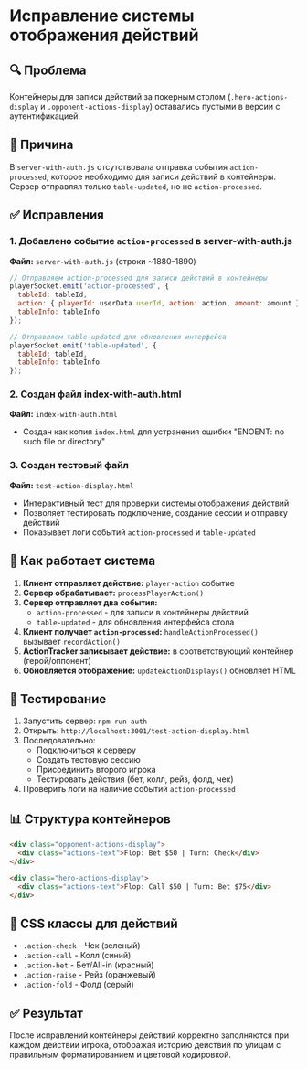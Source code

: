 # Исправление системы отображения действий

## 🔍 Проблема
Контейнеры для записи действий за покерным столом (`.hero-actions-display` и `.opponent-actions-display`) оставались пустыми в версии с аутентификацией.

## 🔧 Причина
В `server-with-auth.js` отсутствовала отправка события `action-processed`, которое необходимо для записи действий в контейнеры. Сервер отправлял только `table-updated`, но не `action-processed`.

## ✅ Исправления

### 1. Добавлено событие `action-processed` в server-with-auth.js

**Файл:** `server-with-auth.js` (строки ~1880-1890)

```javascript
// Отправляем action-processed для записи действий в контейнеры
playerSocket.emit('action-processed', {
  tableId: tableId,
  action: { playerId: userData.userId, action: action, amount: amount },
  tableInfo: tableInfo
});

// Отправляем table-updated для обновления интерфейса
playerSocket.emit('table-updated', {
  tableId: tableId,
  tableInfo: tableInfo
});
```

### 2. Создан файл index-with-auth.html

**Файл:** `index-with-auth.html`
- Создан как копия `index.html` для устранения ошибки "ENOENT: no such file or directory"

### 3. Создан тестовый файл

**Файл:** `test-action-display.html`
- Интерактивный тест для проверки системы отображения действий
- Позволяет тестировать подключение, создание сессии и отправку действий
- Показывает логи событий `action-processed` и `table-updated`

## 🎯 Как работает система

1. **Клиент отправляет действие:** `player-action` событие
2. **Сервер обрабатывает:** `processPlayerAction()` 
3. **Сервер отправляет два события:**
   - `action-processed` - для записи в контейнеры действий
   - `table-updated` - для обновления интерфейса стола
4. **Клиент получает `action-processed`:** `handleActionProcessed()` вызывает `recordAction()`
5. **ActionTracker записывает действие:** в соответствующий контейнер (герой/оппонент)
6. **Обновляется отображение:** `updateActionDisplays()` обновляет HTML

## 🧪 Тестирование

1. Запустить сервер: `npm run auth`
2. Открыть: `http://localhost:3001/test-action-display.html`
3. Последовательно:
   - Подключиться к серверу
   - Создать тестовую сессию
   - Присоединить второго игрока
   - Тестировать действия (бет, колл, рейз, фолд, чек)
4. Проверить логи на наличие событий `action-processed`

## 📊 Структура контейнеров

```html
<div class="opponent-actions-display">
  <div class="actions-text">Flop: Bet $50 | Turn: Check</div>
</div>

<div class="hero-actions-display">
  <div class="actions-text">Flop: Call $50 | Turn: Bet $75</div>
</div>
```

## 🎨 CSS классы для действий

- `.action-check` - Чек (зеленый)
- `.action-call` - Колл (синий)
- `.action-bet` - Бет/All-in (красный)
- `.action-raise` - Рейз (оранжевый)
- `.action-fold` - Фолд (серый)

## ✅ Результат

После исправлений контейнеры действий корректно заполняются при каждом действии игрока, отображая историю действий по улицам с правильным форматированием и цветовой кодировкой. 